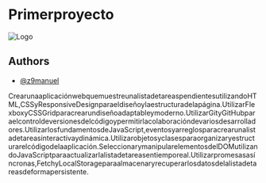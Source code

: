 # Primerproyecto

![Logo](https://www.lasallebajio.edu.mx/images/l.png)

## Authors

- [@z9manuel](https://github.com/z9manuel)


CrearunaaplicaciónwebquemuestreunalistadetareaspendientesutilizandoHTML,CSSyResponsiveDesignparaeldiseñoylaestructuradelapágina.UtilizarFlexboxyCSSGridparacrearundiseñoadaptableymoderno.UtilizarGityGitHubparaelcontroldeversionesdelcódigoypermitirlacolaboracióndevariosdesarrolladores.UtilizarlosfundamentosdeJavaScript,eventosyarreglosparacrearunalistadetareasinteractivaydinámica.Utilizarobjetosyclasesparaorganizaryestructurarelcódigodelaaplicación.SeleccionarymanipularelementosdelDOMutilizandoJavaScriptparaactualizarlalistadetareasentiemporeal.Utilizarpromesasasíncronas,FetchyLocalStorageparaalmacenaryrecuperarlosdatosdelalistadetareasdeformapersistente.